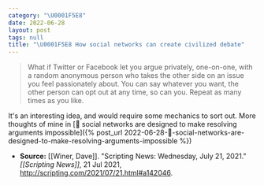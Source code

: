 ```yaml
---
category: "\U0001F5E8️"
date: 2022-06-28
layout: post
tags: null
title: "\U0001F5E8️ How social networks can create civilized debate"
---
```


> What if Twitter or Facebook let you argue privately, one-on-one, with a random anonymous person who takes the other side on an issue you feel passionately about. You can say whatever you want, the other person can opt out at any time, so can you. Repeat as many times as you like.

It's an interesting idea, and would require some mechanics to sort out. More thoughts of mine in [🌰 social networks are designed to make resolving arguments impossible]({% post_url 2022-06-28-🌰-social-networks-are-designed-to-make-resolving-arguments-impossible %})

- **Source:** [[Winer, Dave]]. "Scripting News: Wednesday, July 21, 2021." _[[Scripting News]]_, 21 Jul 2021, http://scripting.com/2021/07/21.html#a142046.